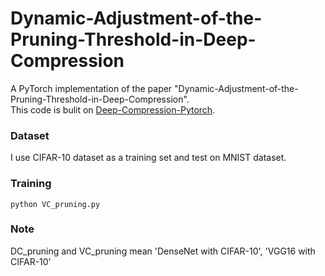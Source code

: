 # Dynamic-Adjustment-of-the-Pruning-Threshold-in-Deep-Compression


A PyTorch implementation of the paper "Dynamic-Adjustment-of-the-Pruning-Threshold-in-Deep-Compression".  
This code is bulit on [Deep-Compression-Pytorch](https://github.com/mightydeveloper/Deep-Compression-PyTorch.git).


### Dataset
I use CIFAR-10 dataset as a training set and test on MNIST dataset.


### Training
```
python VC_pruning.py
``` 


### Note
  DC_pruning and VC_pruning mean 'DenseNet with CIFAR-10', 'VGG16 with CIFAR-10'
